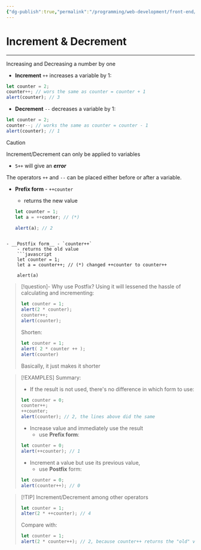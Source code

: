 ```yaml
---
{"dg-publish":true,"permalink":"/programming/web-development/front-end/javascript-vanilla/01-basics/06-basic-operators/08-increment-and-decrement/","tags":["programming","webdevelopment","frontend","JavaScript"]}
---
```



# Increment & Decrement

---

Increasing and Decreasing a number by one

- **Increment** `++` increases a variable by 1:

```javascript
let counter = 2;
counter++; // wors the same as counter = counter + 1
alert(counter); // 3
```

- **Decrement** `--` decreases a variable by 1:

```javascript
let counter = 2;
counter--; // works the same as counter = counter - 1
alert(counter); // 1
```

> [!Caution]
> Increment/Decrement can only be applied to variables
>
> - `5++` will give an **_error_**

The operators `++` and `--` can be placed either before or after a variable.

- **Prefix form** - `++counter`

  - returns the new value

  ```javascript
  let counter = 1;
  let a = ++conter; // (*)

  alert(a); // 2
  ```

````

- __Postfix form__ - `counter++`
	- returns the old value
	```javascript
	let counter = 1;
	let a = counter++; // (*) changed ++counter to counter++

	alert(a)
````

> [!question]- Why use Postfix?
> Using it will lessened the hassle of calculating and incrementing:
>
> ```javascript
> let counter = 1;
> alert(2 * counter);
> counter++;
> alert(counter);
> ```
>
> Shorten:
>
> ```Javascript
> let counter = 1;
> alert( 2 * counter ++ );
> alert(counter)
> ```
>
> Basically, it just makes it shorter

> [!EXAMPLES] Summary:
>
> - If the result is not used, there's no difference in which form to use:
>
> ```javascript
> let counter = 0;
> counter++;
> ++counter;
> alert(counter); // 2, the lines above did the same
> ```
>
> - Increase value and immediately use the result
>   - use **Prefix form**:
>
> ```javascript
> let counter = 0;
> alert(++counter); // 1
> ```
>
> - Increment a value but use its previous value,
>   - use **Postfix** form:
>
> ```javascript
> let counter = 0;
> alert(counter++); // 0
> ```

> [!TIP] Increment/Decrement among other operators
>
> ```javascript
> let counter = 1;
> alter(2 * ++counter); // 4
> ```
>
> Compare with:
>
> ```javascript
> let counter = 1;
> alert(2 * counter++); // 2, because counter++ returns the "old" value
> ```
